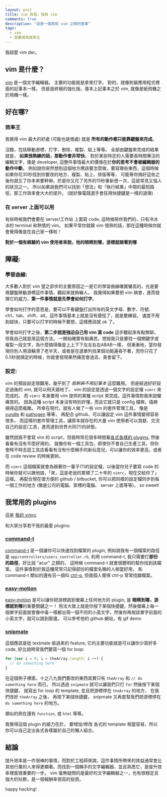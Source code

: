 ```yaml
---
layout: post
title: vim 與我，我與 vim
comments: true
description: "這是一個我和 vim 之間的故事"
tags:
  - vim
  - 我要成為效率王
---
```


我超愛 vim der。

## vim 是什麼？

[vim](http://en.wikipedia.org/wiki/Vim_(text_editor)) 是一個文字編輯器。 主要的功能就是拿來打字。 對的，就像附屬應用程式裡面的記事本一樣。 但是是終極的強化版。基本上記事本之於 vim, 就像是紙飛機之於飛機一樣。

## 好在哪?

### 效率王

我覺得 vim 最大的好處 (可能也是壞處) 就是 **所有的動作都只能靠鍵盤來完成**。

沒錯，包括移動游標、打字、刪除、複製、貼上等等。 全部由鍵盤來完成的結果就是， **如果很熟練的話，那動作會非常快**。 對於某些特定的人需要長時間專注的編輯文字，像是 developer, 這整件事情最大的價值在於**你的思考不會被編輯器的動作中斷**。
例如說你突然想到這個地方應該要怎麼做，要寫哪些東西，這個時候如果你花30秒找到你要改的地方、複製、貼上、排版等等， 可能等你搞好這些之後你就忘了你本來要幹麻。於是你又花了另外的15秒重新想一次，這是常見又惱人的狀況之一。 所以如果說我們可以找到「想法」和「執行結果」中間的最短路徑，那工作效率會大大的提升。 (就好像電競選手會狂用快捷鍵是一樣的道理)

### 在 server 上面可以用

有些時候我們會要在 server/工作站 上面寫 code,
這時候陪伴我們的，只有冷冰冰的 terminal 和熱情的 vim。
如果平常你就跟 vim 很熟的話，那在這種時候你就會覺得像是在自己家一樣啦！

**對於一個有經驗的 vim 使用者來說，他的眼睛到哪，游標就跟著到哪**

## 障礙:

### 學習曲線:

大多數人對於 vim 望之卻步的主要原因之一是它的學習曲線確實蠻高的。光是要用鍵盤移動游標這件事情，聽起來就夠嚇人。
我覺得如果要把 vim 搞會，進而發揮它的威力，**第一件事情就是先學會如何打字**。

學會如何打字的意思是，要可以不看鍵盤打出所有的英文字母、數字、符號、ctrl、tab、shift、alt。這件事情基本上就是沒有捷徑了，就是要練習。 速度不用到超快，只要可以打字的時候不要想，這樣應該就 ok 了。

學會如何打字之後，**第二步就是強迫自己用 vim 寫 code**
這步聽起來有點無聊，但我自己就是用這個方法。
一開始確實有點痛苦，想說我只是要找一個關鍵字或複製一段文字，為什麼搞得像是上上下下左左右右ABAB一樣，
但漸漸地，當你發現你別人用滾輪滑了老半天，或者是在選單列找某個功能遍尋不著，而你只花了0.5秒就搞定的時候，你就會發現果然痛苦會過去，美會留下。

### 設定:
vim 的預設設定很難用，幾乎到了 *我幹麻不用記事本* 這麼難用。
但是經過好好設定過後的 vim, 就可以飛天遁地了。
vim 的設定是透過一個文字的設定檔 `vimrc` 來完成的。
而 `vimrc` 本身要用 vim 提供的某種 script 來完成，這件事情對我來說蠻痛苦的。
因為這種 script 本身沒有特別好懂，而且它就只是 config 檔嘛，插麻搞得這麼複雜。
所幸在現代，就有人做了一些 vim 的套件管理工具， 像是 [vundle](https://github.com/gmarik/Vundle.vim) 和 [pathogen](https://github.com/tpope/vim-pathogen/) 等等， 再配合 github，可以讓設定 vim 這件事情變得容易很多。 而這樣的套件管理工具，讓原本就存在的大量 vim 使用者可以貢獻、交流自己的設定/工具，進而達到世界大同(?)的狀態。

雖然說我不會寫 vim 的 script，但我時常花很多時間看[各式各樣的 plugins](http://vimawesome.com/), 然後看看有沒有平麼好用的。
就像你有一個工具包，即使你不會自己生產工具，但你會時不時去逛工具店看看有沒有什麼稱手的新玩意兒，可以讓你的效率更高，或者在 code review 的時候更帥。

而 `vimrc` 這個檔案就會為跟著你一輩子(?)的設定檔，以後當你兒子要寫 code 的時候你就可以跟他說，「來，這是老爸的累積了二十年的 `vimrc`，現在交給你了」這樣。
再配合現在很方便的 github / bitbucket, 你可以把同樣的設定檔同步到每一個工作的地方 (像是公司的電腦、家裡的電腦、 server 上面等等)， so sweet!

## 我常用的 plugins
這是 [我的 vimrc](https://github.com/mz026/dot_files/blob/master/vimrc)

和大家分享若干我的最愛 plugins:

### [command-t](https://github.com/wincent/Command-T)
[command-t](https://github.com/wincent/Command-T) 是一個讓你可以快速找到檔案的 plugin,
例如說我有一個檔案的路徑是 `app/controllers/users_controller.rb`, 利用 command-t, 我只需要打**部份的路徑**，好比說 "acur" 之類的， 這時候 command-t 就會很聰明的幫你找到該檔案。
這件事情對於我這種常常只記得部份的檔案名稱的人相當好用。 和 command-t 類似的還有另一個叫 [ctrl-p](https://github.com/kien/ctrlp.vim), 但我個人覺得 ctrl-p 常常找錯檔案。

### [easy-motion](https://github.com/Lokaltog/vim-easymotion)
[easy-motion](https://github.com/Lokaltog/vim-easymotion) 是可以讓你把游標跳到螢幕上任何地方的 plugin, 是 **眼睛到哪，游標就到哪**的重要關鍵之一！ 用法大致上就是你按下某個快捷鍵，然後螢幕上每一個單字前面就會像中毒一樣都出現一個不同的小英文字，然後你再按該單字前面的小英文字，就可以跳到那邊。 可以參考他的 github 網站，有 gif demo

### [snipmate](https://github.com/garbas/vim-snipmate)
這個應該是從 textmate 偷過來的 feature,
它的主要功能就是可以讓你少寫好多 code,
好比說時常我們要寫一個 for loop:

```javascript
for (var i = 0; i < theArray.length; i ++) {
  // do something here
}
```

在這個例子裡面，十之八九我們要改的東西其實只有 `theArray` 和 `// do something here` 而已。
所以透過 `snipmate` 就可以讓我們只打 `for` 然後按下某個快捷鍵， 就寫出 for loop 的 template, 並且把游標停在 `theArray` 的地方， 在我們改好 `theArray` 之後， 再按下某個快捷鍵， snipmate 又再度幫我們把游標停在 `do something here` 的地方。

類似的例在還有 `function`, 或 `html` 等等。

我覺得這個 plugin 的威力在於， 要增加/修改 各式的 template 相當容易，所以你可以自己定出各式各樣屬於自己的懶人組合。

## 結論

提升效率是一件很棒的事情，而對於工程師來說，這件事情所帶來的效益通常會比其他行業的人來得更顯著。而找到一個稱手的文字編輯器，並且熟悉它，是提升效率裡面很重要的一步。 vim 毫無疑問的是最好的文字編輯器之一，也有很穩定且強大的社群，是一個報酬率很高的投資。

happy hacking!

